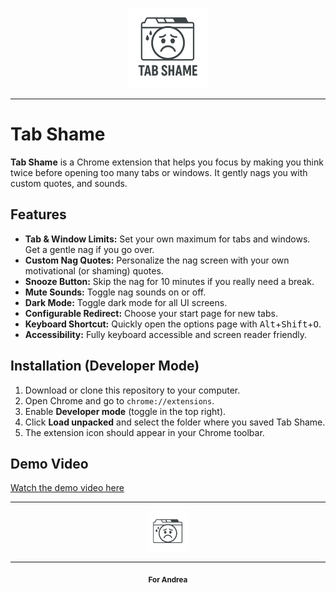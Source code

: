 <p align="center">
  <img src="images/Tab-Shame-Logo.png" alt="Tab Shame Logo" width="128" />
</p>

---
# Tab Shame

**Tab Shame** is a Chrome extension that helps you focus by making you think twice before opening too many tabs or windows. It gently nags you with custom quotes, and sounds.

## Features

- **Tab & Window Limits:** Set your own maximum for tabs and windows. Get a gentle nag if you go over.
- **Custom Nag Quotes:** Personalize the nag screen with your own motivational (or shaming) quotes.
- **Snooze Button:** Skip the nag for 10 minutes if you really need a break.
- **Mute Sounds:** Toggle nag sounds on or off.
- **Dark Mode:** Toggle dark mode for all UI screens.
- **Configurable Redirect:** Choose your start page for new tabs.
- **Keyboard Shortcut:** Quickly open the options page with <kbd>Alt</kbd>+<kbd>Shift</kbd>+<kbd>O</kbd>.
- **Accessibility:** Fully keyboard accessible and screen reader friendly.

## Installation (Developer Mode)

1. Download or clone this repository to your computer.
2. Open Chrome and go to `chrome://extensions`.
3. Enable **Developer mode** (toggle in the top right).
4. Click **Load unpacked** and select the folder where you saved Tab Shame.
5. The extension icon should appear in your Chrome toolbar.

## Demo Video

[Watch the demo video here](https://youtu.be/ScsxVYeGfSc)

---

<p align="center">
  <img src="images/logo.png" alt="Tab Shame Logo" width="64" />
</p>

---

<p align="center"><sub><b>For Andrea</b></sub></p>
